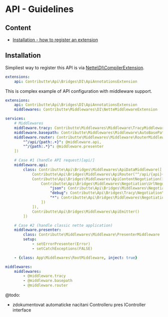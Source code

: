 # API - Guidelines

## Content

- [Installation - how to register an extension](#installation)

## Installation

Simpliest way to register this API is via [Nette\DI\CompilerExtension](https://api.nette.org/2.4/Nette.DI.CompilerExtension.html).

```yaml
extensions:
	api: Contributte\Api\Bridges\DI\ApiAnnotationsExtension
```

This is complex example of API configuration with middleware support.

```yaml
extensions:
	api: Contributte\Api\Bridges\DI\ApiAnnotationsExtension
	middlewares: Contributte\Middlewares\DI\NetteMiddlewareExtension

services:
	# Middlewares
	middleware.tracy: Contributte\Middlewares\Middleware\TracyMiddleware
	middleware.basepath: Contributte\Middlewares\Middleware\AutoBasePathMiddleware
	middleware.router: Contributte\Middlewares\Middleware\RouterMiddleware([
		"^/api/{path:.+}": @middleware.api,
		"^/{path:.*}": @middleware.presenter
	])

	# Case #1 (handle API request)[api/]
	middleware.api:
		class: Contributte\Api\Bridges\Middlewares\ApiDataMiddleware([
			Contributte\Api\Bridges\Middlewares\ApiRouter("^/api/{api}{?format:\\.json|debug}"),
			Contributte\Api\Bridges\Middlewares\ApiContentNegotiation([
				Contributte\Api\Bridges\Middlewares\Negotiation\UrlNegotiator([
					"json": Contributte\Api\Bridges\Middlewares\Negotiation\Transformer\JsonTransformer(),
					"debug": Contributte\Api\Bridges\Tracy\Negotiation\Transformer\DebugTransformer(),
					"*": Contributte\Api\Bridges\Middlewares\Negotiation\Transformer\JsonTransformer()
				])
			]),
			Contributte\Api\Bridges\Middlewares\ApiEmitter()
		])

	# Case #2 (handle classic nette application)
	middleware.presenter:
		class: Contributte\Middlewares\Middleware\PresenterMiddleware
		setup:
			- setErrorPresenter(Error)
			- setCatchExceptions(FALSE)

	- {class: App\Middlewares\RootMiddleware, inject: true}

middlewares:
	middlewares:
		- @middleware.tracy
		- @middleware.basepath
		- @middleware.router
```

@todo:
- zdokumentovat automaticke nacitani Controlleru pres IController interface
